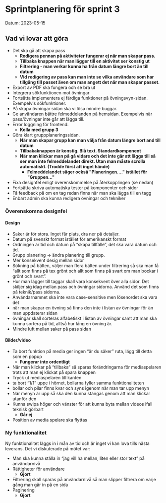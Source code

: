 # Sprintplanering för sprint 3

Datum: 2023-05-15


## Vad vi lovar att göra

* Det ska gå att skapa pass
  * **Redigera pennan på aktiviteter fungerar ej när man skapar pass.**
  * **Tillbaka knappen när man lägger till en aktivitet ser konstig ut**
  * **Filtrering - man verkar kunna ha från datum längre bort än till datum**
  * **Vid redigering av pass kan man inte se vilka användare som har tillgång till passet även om man angett det när man skapar passet.**
* Export av PDF ska fungera och se bra ut
* Integrera sökfunktionen mot övningar
* Fortsätta implementera ej färdiga funktioner på övningsvyn-sidan. Exempelvis sökfunktioner.
* På skapa övningar sidan ska vi lösa mindre buggar.
* Ge användaren bättre felmeddelanden på hemsidan. Exempelvis när pass/övningar inte går att lägga till.
* Error loggning för frontend.
  * **Kolla med grupp 3**
* Göra klart gruppplaneringssidan.
  * **När man skapar grupp kan man välja från datum längre bort and till datum**
  * **Tillbakaknappen är konstig. Blå text. Standardkomponent**
  * **När man klickar man på gå vidare och det inte går att lägga till så ser man inte felmeddelandet direkt. Utan man måste scrolla automatiskt. (Trodde först att inget hände)**
    * **Felmeddelandet säger också "Planeringen...." istället för "Gruppen..."**
* Fixa designfel enligt överenskommelse på återkopplingen (se nedan)
* Fortsätta skriva automatiska tester på komponenter och sidor
* Få feedback på om en tag redan finns när man ska lägga till en tagg
* Enbart admin ska kunna redigera övningar och tekniker


### Överenskomna designfel

#### Design

* Saker är för stora. Inget får plats, dra ner på detaljer.
* Datum på svenskt format istället för amerikanskt format
* Ordningen är tid och datum på “skapa tillfälle”, det ska vara datum och tid.
* Grupp planering -> ändra planering till grupp.
* Mer konsekvent desig mellan sidor
* Sökning på bälten, väljer man flera bälten under filtrering så ska man få “allt som finns på tex grönt och allt som finns på svart om man bockar i grönt och svart”.
* Hur man lägger till taggar skall vara konsekvent över alla sidor. Det skiljer sig idag mellan pass och övningar sidorna. Använd det som finns på teknik/pass sidorna.
* Användarnamnet ska inte vara case-sensitive men lösenordet ska vara det
* när man skapar en övning så finns den inte i listan av övningar för än man uppdaterar sidan
* övningar skall sorteras alfabetiskt i listan av övningar samt att man ska kunna sortera på tid, alltså hur lång en övning är. 
* Mindre luft mellan saker på pass sidan


#### Bilder/video
* Ta bort funktion på media ger ingen “är du säker” ruta, lägg till detta som en popup
  * **Fungerar inte ordentligt**
* När man klickar på “tillbaka” så sparas förändringarna för mediaspelaren trots att man ej klickat på spara knappen
* Tryck ut mediaspelaren till kanten 
* ta bort “1/1” uppe i hörnet, bollarna fyller samma funktionaliteten
* bollar och pilar finns kvar och syns igenom när man tar upp menyn 
* När menyn är upp så ska den kunna stängas genom att man klickar utanför den
* Kunna swipa höger och vänster för att kunna byta mellan videos ifall teknisk görbart
  * **Går ej**
* Position av media spelare ska flyttas

### Ny funktionalitet

Ny funktionalitet läggs in i mån av tid och är inget vi kan lova tills nästa leverans. Det vi diskuterade på mötet var:

* Man ska kunna ställa in “jag vill ha mellan, liten eller stor text” på användarnivå
* Rättigheter för användare
  * **Gjort**
* Filtrering skall sparas på användarnivå så man slipper filtrera om varje gång man går in på en sida
* Paginering
  * **Gjort**